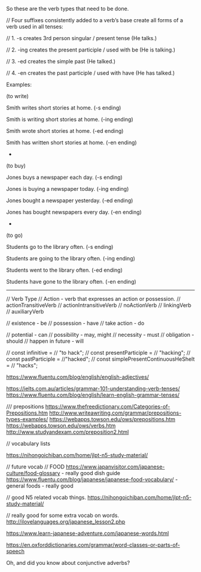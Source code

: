 So these are the verb types that need to be done. 

  // Four suffixes consistently added to a verb’s base create all forms of a verb used in all tenses:

  // 1. -s          creates 3rd person singular / present tense  (He talks.)
  
  // 2. -ing       creates the present participle / used with be  (He is talking.)
  
  // 3. -ed        creates the simple past  (He talked.)
  
  // 4. -en        creates the past participle / used with have  (He has talked.)


Examples:

(to write)

Smith writes short stories at home. (-s ending)

Smith is writing short stories at home. (-ing ending)

Smith wrote short stories at home. (-ed ending)

Smith has written short stories at home. (-en ending)

*

(to buy)

Jones buys a newspaper each day.  (-s ending)

Jones is buying a newspaper today.  (-ing ending)

Jones bought a newspaper yesterday. (-ed ending)

Jones has bought newspapers every day.  (-en ending)

*

(to go)

Students go to the library often. (-s ending)

Students are going to the library often. (-ing ending)

Students went to the library often. (-ed ending)

Students have gone to the library often. (-en ending)



----------------

  // Verb Type
  // Action - verb that expresses an action or possession.
  // actionTransitiveVerb
  // actionIntransitiveVerb
  // noActionVerb
  // linkingVerb
  // auxiliaryVerb


  // existence - be
  // possession - have
  // take action - do

  // potential - can
  // possibility - may, might
  // necessity - must
  // obligation - should 
  // happen in future - will
  
  // const infinitive = // "to hack";
  // const presentParticiple = // "hacking";
  // const pastParticiple = //"hacked";
  // const simplePresentContinuousHeSheIt = // "hacks";




https://www.fluentu.com/blog/english/english-adjectives/

https://ielts.com.au/articles/grammar-101-understanding-verb-tenses/
https://www.fluentu.com/blog/english/learn-english-grammar-tenses/


/// prepositions
https://www.thefreedictionary.com/Categories-of-Prepositions.htm
http://www.writeawriting.com/grammar/prepositions-types-examples/
https://webapps.towson.edu/ows/prepositions.htm
https://webapps.towson.edu/ows/verbs.htm
http://www.studyandexam.com/preposition2.html


// vocabulary lists

https://nihongoichiban.com/home/jlpt-n5-study-material/


// future vocab 
// FOOD 
https://www.japanvisitor.com/japanese-culture/food-glossary - really good dish guide
https://www.fluentu.com/blog/japanese/japanese-food-vocabulary/ - general foods - really good 

// good N5 related vocab things. 
https://nihongoichiban.com/home/jlpt-n5-study-material/



// really good for some extra vocab on words.
http://ilovelanguages.org/japanese_lesson2.php 


https://www.learn-japanese-adventure.com/japanese-words.html



https://en.oxforddictionaries.com/grammar/word-classes-or-parts-of-speech

Oh, and did you know about conjunctive adverbs? 
